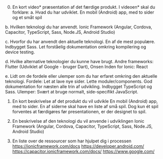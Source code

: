 0. En kort video* præsentation af det færdige produkt. I videoen* skal du forklare:
  a. Hvad du har udviklet.
        En mobil (Android) app, med to sider og et småt spil

  b. Hvilken teknologi du har anvendt.
        Ionic Framework (Angular, Cordova, Capacitor, TypeScript, Sass, Node.JS, Android Studio)

  c. Hvorfor du har anvendt den aktuelle teknologi.
        En af de mest populære. Indbygget Sass. Let forståelig dokumentation omkring kompilering og device testing.

  d. Hvilke alternative teknologier du kunne have brugt.
        Andre frameworks: Flutter (Udviklet af Google - bruger Dart), Onsen
        Inden for Ionic: React

  e. Lidt om de fordele eller ulemper som du har erfaret omkring den aktuelle teknologi.
        Fordele: Let at lave nye sider. Lette moduler/components. God dokumentation for næsten alle trin af udvikling. Indbygget TypeScript og Sass.
        Ulemper: Svært at bruge normalt, side-specifikt JavaScript.



1. En kort beskrivelse af det produkt du vil udvikle 
En mobil (Android) app, med to sider. En af siderne skal have en liste af små spil. Dog kun ét spil forventes at færdigøres før presentationen, er der designet to spil.

2. En beskrivelse af den teknologi du vil anvende i udviklingen
Ionic Framework (Angular, Cordova, Capacitor, TypeScript, Sass, Node.JS, Android Studio)

3. En liste over de ressourcer som har hjulpet dig i processen
https://ionicframework.com/docs
https://developer.android.com/
https://capacitor.ionicframework.com/docs/
https://www.google.com/
